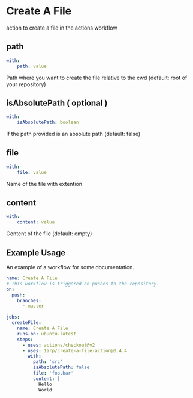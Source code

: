 # Create A File
action to create a file in the actions workflow
## path
```yaml
with:
    path: value
```
Path where you want to create the file relative to the cwd (default: root of your repository)
## isAbsolutePath ( optional )
```yaml
with:
    isAbsolutePath: boolean
```
If the path provided is an absolute path (default: false)
## file
```yaml
with:
    file: value
```
Name of the file with extention
## content
```yaml
with:
    content: value
```
Content of the file (default: empty)

## Example Usage

An example of a workflow for some documentation.

````yml
name: Create A File
# This workflow is triggered on pushes to the repository.
on:
  push:
    branches:
      - master

jobs:
  createFile:
    name: Create A File
    runs-on: ubuntu-latest
    steps:
      - uses: actions/checkout@v2
      - uses: 1arp/create-a-file-action@0.4.4
        with:
          path: 'src'
          isAbsolutePath: false
          file: 'foo.bar'
          content: |
            Hello
            World
````
